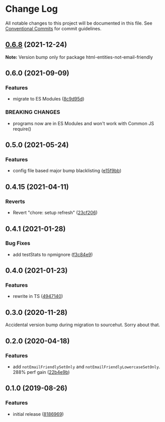 # Change Log

All notable changes to this project will be documented in this file.
See [Conventional Commits](https://conventionalcommits.org) for commit guidelines.

## [0.6.8](https://github.com/codsen/codsen/compare/html-entities-not-email-friendly@0.6.7...html-entities-not-email-friendly@0.6.8) (2021-12-24)

**Note:** Version bump only for package html-entities-not-email-friendly





## 0.6.0 (2021-09-09)

### Features

- migrate to ES Modules ([8c9d95d](https://github.com/codsen/codsen/commit/8c9d95d5dea0b769c2f070397141918a4893d575))

### BREAKING CHANGES

- programs now are in ES Modules and won't work with Common JS require()

## 0.5.0 (2021-05-24)

### Features

- config file based major bump blacklisting ([e15f9bb](https://github.com/codsen/codsen/commit/e15f9bba1c4fd5f847ac28b3f38fa6ee633f5dca))

## 0.4.15 (2021-04-11)

### Reverts

- Revert "chore: setup refresh" ([23cf206](https://github.com/codsen/codsen/commit/23cf206970a087ff0fa04e61f94d919f59ab3881))

## 0.4.1 (2021-01-28)

### Bug Fixes

- add testStats to npmignore ([f3c84e9](https://github.com/codsen/codsen/commit/f3c84e95afc5514214312f913692d85b2e12eb29))

## 0.4.0 (2021-01-23)

### Features

- rewrite in TS ([4947140](https://github.com/codsen/codsen/commit/494714035c05838f95265772d0f6b4dad0d23db9))

## 0.3.0 (2020-11-28)

Accidental version bump during migration to sourcehut. Sorry about that.

## 0.2.0 (2020-04-18)

### Features

- add `notEmailFriendlySetOnly` and `notEmailFriendlyLowercaseSetOnly`. 288% perf gain ([22b4e9b](https://gitlab.com/codsen/codsen/commit/22b4e9b5dbe02a27c513f0a02d52fe54c496c0a0))

## 0.1.0 (2019-08-26)

### Features

- initial release ([8186969](https://gitlab.com/codsen/codsen/commit/8186969))
